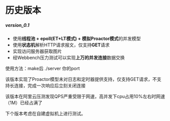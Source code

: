历史版本
===============
##### version_0.1

* 使用**线程池 + epoll(ET+LT模式) + 模拟Proactor模式**的并发模型
* 使用**状态机**解析HTTP请求报文，仅支持**GET**请求
* 实现访问服务器获取图片
* 经Webbench压力测试可以实现**上万的并发连接**数据交换

使用方法：make后 ./server 你的port

该版本实现了Proactor模型未对日志和定时器提供支持，仅支持GET请求，不支持长连接，完成一次响应后立刻关闭连接

该版本在阿里云压测发现QPS严重受限于网速，高并发下cpu占用10%左右时网速（1M）已经占满了

下个版本考虑在自建虚拟机上进行测试。